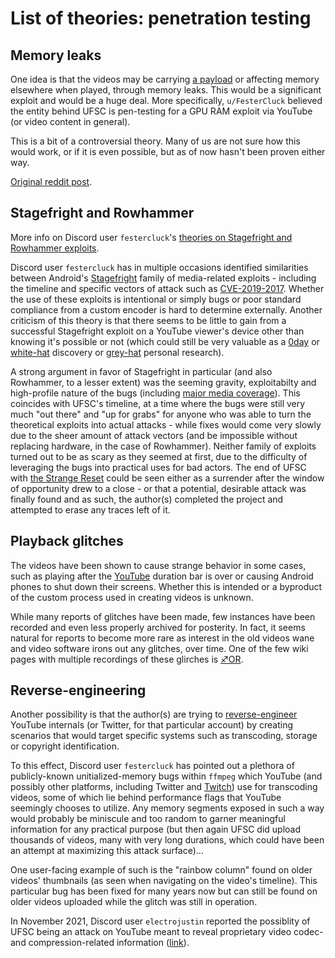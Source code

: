 # List of theories: penetration testing

## Memory leaks

One idea is that the videos may be carrying [a payload](https://en.wikipedia.org/wiki/Payload_\(computing\)) or affecting
memory elsewhere when played, through memory leaks. This would be a
significant exploit and would be a huge deal. More specifically, `u/FesterCluck` believed the entity behind UFSC is
pen-testing for a GPU RAM exploit via YouTube (or video content in
general).

This is a bit of a controversial theory. Many of us are not sure how
this would work, or if it is even possible, but as of now hasn't
been proven either way.

[Original reddit post](https://www.reddit.com/r/UnfavorableSemicircle/comments/54pxyw/ive_done_it_and_it_is_truly_amazing/).

## Stagefright and Rowhammer

More info on Discord user `festercluck`'s [theories on Stagefright and Rowhammer exploits](UFSC,_Stagefright_and_Rowhammer_exploits "wikilink").

Discord user `festercluck`  has in multiple occasions identified
similarities between Android's [Stagefright](https://en.wikipedia.org/wiki/Stagefright_\(bug\))
family of media-related exploits - including the timeline and 
specific vectors of attack such as 
[CVE-2019-2017](https://cve.mitre.org/cgi-bin/cvename.cgi?name=CVE-2019-2017).
Whether the use of these exploits is intentional or simply bugs or
poor standard compliance from a custom encoder is hard to determine
externally. Another criticism of this theory is that there seems
to be little to gain from a successful Stagefright exploit on a 
YouTube viewer's device other than knowing it's possible or not
(which could still be very valuable as a [0day](https://en.wikipedia.org/wiki/Zero-day_\(computing\))
or [white-hat](https://en.wikipedia.org/wiki/White_hat_\(computer_security\)) discovery or 
[grey-hat](https://en.wikipedia.org/wiki/Grey_hat) personal research).

A strong argument in favor of Stagefright in particular (and also Rowhammer, to a lesser extent) was the seeming gravity, exploitabilty and high-profile nature of the bugs (including [major media coverage](https://www.nbcnews.com/tech/security/android-flaw-could-let-hackers-take-over-phone-text-n399016)). This coincides with UFSC's timeline, at a time where the bugs were still very much "out there" and "up for grabs" for anyone who was able to turn the theoretical exploits into actual attacks - while fixes would come very slowly due to the sheer amount of attack vectors (and be impossible without replacing hardware, in the case of Rowhammer). Neither family of exploits turned out to be as scary as they seemed at first, due to the difficulty of leveraging the bugs into practical uses for bad actors. The end of UFSC with [the Strange Reset](RESET_STRANGE_YD "wikilink") could be seen either as a surrender after the window of opportunity drew to a close - or that a potential, desirable attack was finally found and as such, the author(s) completed the project and attempted to erase any traces left of it.

## Playback glitches

The videos have been shown to cause strange behavior in some cases,
such as playing after the [YouTube](YouTube "wikilink") duration bar
is over or causing Android phones to shut down their screens.
Whether this is intended or a byproduct of the custom process used
in creating videos is unknown.

While many reports of glitches have been made, few instances have been recorded and even less properly archived for posterity. In fact, it seems natural for reports to become more rare as interest in the old videos wane and video software irons out any glitches, over time. One of the few wiki pages with multiple recordings of these glirches is [♐OR](OR "wikilink").

## Reverse-engineering

Another possibility is that the author(s) are trying to
[reverse-engineer](https://en.wikipedia.org/wiki/Reverse_engineering) YouTube internals (or Twitter, for that particular
account) by creating scenarios that would target specific systems
such as transcoding, storage or copyright identification.

To this effect, Discord user `festercluck` has pointed out a plethora of publicly-known unitialized-memory bugs within `ffmpeg` which YouTube (and possibly other platforms, including Twitter and [Twitch](https://www.reddit.com/r/Twitch/comments/q351du/twitchout_of_an_abundance_of_caution_we_have/hfrwu6j/)) use for transcoding videos, some of which lie behind performance flags that YouTube seemingly chooses to utilize. Any memory segments exposed in such a way would probably be miniscule and too random to garner meaningful information for any practical purpose (but then again UFSC did upload thousands of videos, many with very long durations, which could have been an attempt at maximizing this attack surface)...

One user-facing example of such is the "rainbow column" found on older videos' thumbnails (as seen when navigating on the video's timeline). This particular bug has been fixed for many years now but can still be found on older videos uploaded while the glitch was still in operation.

In November 2021, Discord user `electrojustin` reported the
possiblity of UFSC being an attack on YouTube meant to reveal
proprietary video codec- and compression-related information
([link](https://docs.google.com/document/d/1zHYQBtRiLHSkBlstCLgwoTuCX9mvrz27Es5_IiX98IA/edit)).
